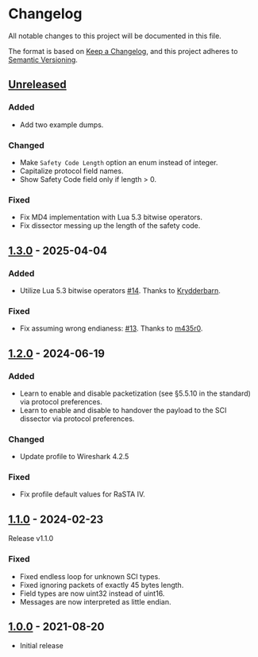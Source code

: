 # Changelog
All notable changes to this project will be documented in this file.

The format is based on [Keep a Changelog](https://keepachangelog.com/en/1.1.0/),
and this project adheres to [Semantic Versioning](https://semver.org/spec/v2.0.0.html).

## [Unreleased]

### Added

- Add two example dumps.

### Changed

- Make `Safety Code Length` option an enum instead of integer.
- Capitalize protocol field names.
- Show Safety Code field only if length > 0.

### Fixed

- Fix MD4 implementation with Lua 5.3 bitwise operators.
- Fix dissector messing up the length of the safety code.

## [1.3.0] - 2025-04-04

### Added

- Utilize Lua 5.3 bitwise operators [#14](https://github.com/Railway-CCS/dissectors/issues/14). Thanks to [Krydderbarn](https://github.com/Krydderbarn).

### Fixed

- Fix assuming wrong endianess: [#13](https://github.com/Railway-CCS/dissectors/issues/13). Thanks to [m435r0](https://github.com/m435r0).

## [1.2.0] - 2024-06-19

### Added

- Learn to enable and disable packetization (see §5.5.10 in the standard) via protocol preferences.
- Learn to enable and disable to handover the payload to the SCI dissector via protocol preferences.

### Changed

- Update profile to Wireshark 4.2.5

### Fixed

- Fix profile default values for RaSTA IV.

## [1.1.0] - 2024-02-23

Release v1.1.0

### Fixed

- Fixed endless loop for unknown SCI types.
- Fixed ignoring packets of exactly 45 bytes length.
- Field types are now uint32 instead of uint16.
- Messages are now interpreted as little endian.

## [1.0.0] - 2021-08-20

- Initial release

[Unreleased]: https://github.com/Railway-CCS/dissectors/compare/v1.3.0...main
[1.3.0]: https://github.com/Railway-CCS/dissectors/compare/v1.2.0...v1.3.0
[1.2.0]: https://github.com/Railway-CCS/dissectors/compare/v1.1.0...v1.2.0
[1.1.0]: https://github.com/Railway-CCS/dissectors/compare/v1.0.0...v1.1.0
[1.0.0]: https://github.com/Railway-CCS/dissectors/releases/tag/v1.0.0

